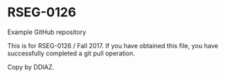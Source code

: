 # RSEG-0126
Example GitHub repository

This is for RSEG-0126 / Fall 2017. If you have obtained
this file, you have successfully completed a git pull
operation.

Copy by DDIAZ.